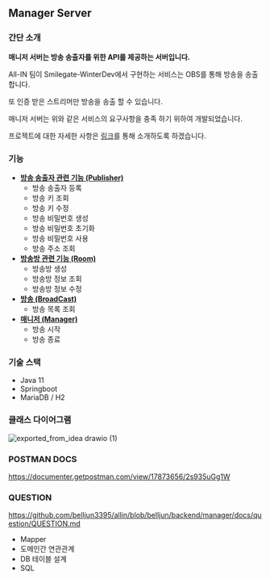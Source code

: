## Manager Server

### 간단 소개

**매니저 서버는 방송 송출자를 위한 API를 제공하는 서버입니다.**

All-IN 팀이 Smilegate-WinterDev에서 구현하는 서비스는 OBS를 통해 방송을 송출합니다.

또 인증 받은 스트리머만 방송을 송출 할 수 있습니다.

매니저 서버는 위와 같은 서비스의 요구사항을 충족 하기 위하여 개발되었습니다.

프로젝트에 대한 자세한 사항은 [링크](https://github.com/belljun3395/allin/tree/belljun/backend/manager/docs)를 통해 소개하도록 하겠습니다.

### 기능
+ **[방송 송출자 관련 기능 (Publisher)](https://github.com/belljun3395/allin/blob/belljun/backend/manager/docs/domain/Publisher.md)**
  + 방송 송출자 등록
  + 방송 키 조회
  + 방송 키 수정
  + 방송 비밀번호 생성
  + 방송 비밀번호 초기화
  + 방송 비밀번호 사용
  + 방송 주소 조회
+ **[방송방 관련 기능 (Room)](https://github.com/belljun3395/allin/blob/belljun/backend/manager/docs/domain/Room.md)**
  + 방송방 생성
  + 방송방 정보 조회
  + 방송방 정보 수정
+ **[방송 (BroadCast)](https://github.com/belljun3395/allin/blob/belljun/backend/manager/docs/domain/BroadCast.md)**
  + 방송 목록 조회
+ **[매니저 (Manager)](https://github.com/belljun3395/allin/blob/belljun/backend/manager/docs/domain/Manager.md)**
  + 방송 시작
  + 방송 종료

### 기술 스택

+ Java 11
+ Springboot
+ MariaDB / H2

### 클래스 다이어그램
![exported_from_idea drawio (1)](https://user-images.githubusercontent.com/102807742/218646181-26213c8b-502c-4969-b38c-ff897c68b940.png)


### POSTMAN DOCS

https://documenter.getpostman.com/view/17873656/2s935uGg1W

### QUESTION

https://github.com/belljun3395/allin/blob/belljun/backend/manager/docs/question/QUESTION.md

+ Mapper
+ 도메인간 연관관계
+ DB 테이블 설계
+ SQL
